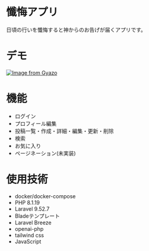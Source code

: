 # 懺悔アプリ
日頃の行いを懺悔すると神からのお告げが届くアプリです。

# デモ
[![Image from Gyazo](https://i.gyazo.com/1b3935525aed5bd209d50785c536e4b1.gif)](https://gyazo.com/1b3935525aed5bd209d50785c536e4b1)
# 機能
- ログイン
- プロフィール編集
- 投稿一覧・作成・詳細・編集・更新・削除
- 検索
- お気に入り
- ページネーション(未実装)
# 使用技術
- docker/docker-compose
- PHP 8.1.19
- Laravel 9.52.7
- Bladeテンプレート
- Laravel Breeze
- openai-php
- tailwind css
- JavaScript